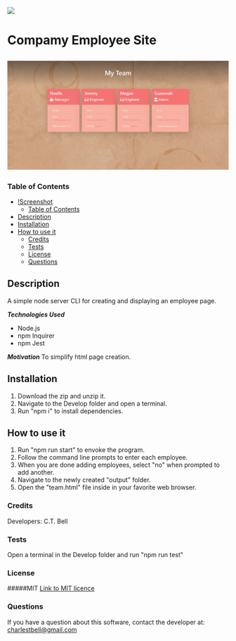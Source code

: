 [<img src="https://img.shields.io/badge/License-MIT-%23cdd755.svg?style=flat-square">](<https://opensource.org/licenses/MIT>)
# Compamy Employee Site <!-- omit in toc -->
![Screenshot](Develop/Assets/screenshot1.jpg "Screenshot")
--- 
### Table of Contents

- [!Screenshot](#)
  - [Table of Contents](#table-of-contents)
- [Description](#description)
- [Installation](#installation)
- [How to use it](#how-to-use-it)
  - [Credits](#credits)
  - [Tests](#tests)
  - [License](#license)
  - [Questions](#questions)


## Description
A simple node server CLI for creating and displaying an employee page.

___Technologies Used___
- Node.js
- npm Inquirer
- npm Jest


___Motivation___
To simplify html page creation.

## Installation
1) Download the zip and unzip it.
2) Navigate to the Develop folder and open a terminal. 
3)  Run "npm i" to install dependencies. 


## How to use it
1)   Run "npm run start" to envoke the program.
2)   Follow the command line prompts to enter each employee.
3)   When you are done adding employees, select "no" when prompted to add another.
4) Navigate to the newly created "output" folder.
5)  Open the "team.html" file inside in your favorite web browser.


### Credits
Developers: C.T. Bell

### Tests
Open a terminal in the Develop folder and run "npm run test"

### License
#####MIT
[Link to MIT licence](https://opensource.org/licenses/MIT)

### Questions
If you have a question about this software, contact the developer at:
charlestbell@gmail.com

